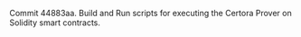 Commit 44883aa.                    Build and Run scripts for executing the Certora Prover on Solidity smart contracts.